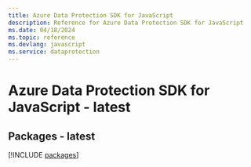 ```yaml
---
title: Azure Data Protection SDK for JavaScript
description: Reference for Azure Data Protection SDK for JavaScript
ms.date: 04/18/2024
ms.topic: reference
ms.devlang: javascript
ms.service: dataprotection
---
```

# Azure Data Protection SDK for JavaScript - latest
## Packages - latest
[!INCLUDE [packages](data-protection-index.md)]